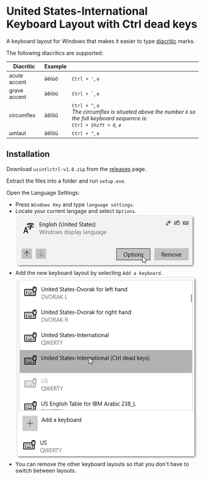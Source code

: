 # United States-International Keyboard Layout with Ctrl dead keys

A keyboard layout for Windows that makes it easier to type [diacritic](https://en.wikipedia.org/wiki/Diacritic) marks.

The following diacritics are supported:

| Diacritic    | Example |                                                                                                                                       |
| ------------ | ------- | ------------------------------------------------------------------------------------------------------------------------------------- |
| acute accent | áéíúó   | `Ctrl + '`, `e`                                                                                                                       |
| grave accent | àèìòù   | `` Ctrl + ` ``, `e`                                                                                                                   |
| circumflex   | âêîôû   | `Ctrl + ^`, `e` <br> _The circumflex is situated above the number `6` so the full keyboard sequence is: <br> `Ctrl + Shift + 6`, `e`_ |
| umlaut       | äëïöü   | `Ctrl + "`, `e`                                                                                                                       |

## Installation

Download `usintlctrl-v1.0.zip` from the [releases](https://github.com/benfo/usintlctrl/releases/tag/v1.0) page.

Extract the files into a folder and run `setup.exe`.

Open the Language Settings:

- Press `Windows Key` and type `language settings`.
- Locate your current langage and select `Options`.  
  ![Language Settings](assets/languagesettings.png)  
- Add the new keyboard layout by selecting `Add a keyboard`.  
  ![Language Settings Add Keyboard](assets/languagesettings-addkb.png)  
- You can remove the other keyboard layouts so that you don't have to switch between layouts.
